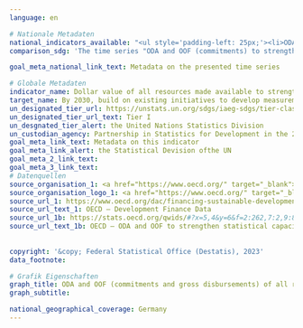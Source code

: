 ```yaml
---
language: en    

# Nationale Metadaten    
national_indicators_available: "<ul style='padding-left: 25px;'><li>ODA and OOF (commitments) to strengthen statistical capacity</li> <li> ODA and OOF (gross disbursements) to strengthen statistical capacity</li></ul>"    
comparison_sdg: 'The time series "ODA and OOF (commitments) to strengthen statistical capacity" is partly compliant with the global metadata. The time series "ODA and OOF (gross disbursements) to strengthen statistical capacity" provides additional information.'    

goal_meta_national_link_text: Metadata on the presented time series    

# Globale Metadaten    
indicator_name: Dollar value of all resources made available to strengthen statistical capacity in developing countries    
target_name: By 2030, build on existing initiatives to develop measurements of progress on sustainable development that complement gross domestic product, and support statistical capacity-building in developing countries    
un_designated_tier_url: https://unstats.un.org/sdgs/iaeg-sdgs/tier-classification/    
un_designated_tier_url_text: Tier I    
un_desgnated_tier_alert: the United Nations Statistics Division    
un_custodian_agency: Partnership in Statistics for Development in the 21st Century (PARIS21)    
goal_meta_link_text: Metadata on this indicator    
goal_meta_link_alert: the Statistical Devision ofthe UN    
goal_meta_2_link_text:     
goal_meta_3_link_text:         
# Datenquellen
source_organisation_1: <a href="https://www.oecd.org/" target="_blank"> Organisation for Economic Co-operation and Development (OECD) </a>
source_organisation_logo_1: <a href="https://www.oecd.org/" target="_blank"><img src="https://g205sdgs.github.io/sdg-indicators/public/OrgImgEn/oecd.png" alt="Logo oecd" style="height:60px; width:148px"/></a>
source_url_1: https://www.oecd.org/dac/financing-sustainable-development/development-finance-data/
source_url_text_1: OECD – Development Finance Data
source_url_1b: https://stats.oecd.org/qwids/#?x=5,4&y=6&f=2:262,7:2,9:85,3:73,8:85,1:10&q=2:262+7:2+9:85+3:73+8:85+1:10+5:3,4+4:1,2+6:2010,2011,2012,2013,2014,2015,2016,2017,2018,2019,2020,2021
source_url_text_1b: OECD – ODA and OOF to strengthen statistical capacity
    
    
copyright: '&copy; Federal Statistical Office (Destatis), 2023'    
data_footnote:     

# Grafik Eigenschaften    
graph_title: ODA and OOF (commitments and gross disbursements) of all resources made available to strengthen statistical capacity
graph_subtitle:     

national_geographical_coverage: Germany    
---
```


<span></span>